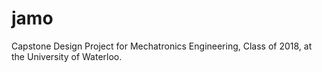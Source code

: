 # jamo
Capstone Design Project for Mechatronics Engineering, Class of 2018, at the University of Waterloo.

